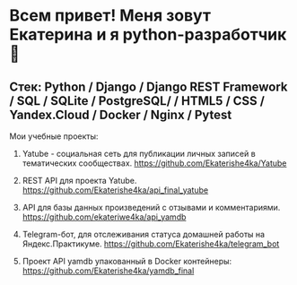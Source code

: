 # Всем привет! Меня зовут Екатерина и я python-разработчик👋 

## Стек: Python / Django / Django REST Framework / SQL / SQLite / PostgreSQL/ / HTML5 / CSS / Yandex.Cloud / Docker / Nginx / Pytest

Мои учебные проекты: 

1. Yatube - социальная сеть для публикации личных записей в тематических сообществах.
https://github.com/Ekaterishe4ka/Yatube

2. REST API для проекта Yatube.
https://github.com/Ekaterishe4ka/api_final_yatube

3. API для базы данных произведений с отзывами и комментариями.
https://github.com/ekateriwe4ka/api_yamdb

4. Telegram-бот, для отслеживания статуса домашней работы на Яндекс.Практикуме.
https://github.com/Ekaterishe4ka/telegram_bot

5. Проект API yamdb упакованный в Docker контейнеры:
https://github.com/Ekaterishe4ka/yamdb_final
